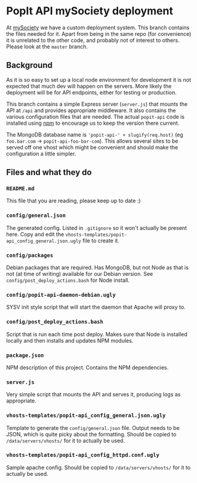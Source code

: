 # PopIt API mySociety deployment

At [mySociety](http://www.mysociety.org/) we have a custom deployment system.
This branch contains the files needed for it. Apart from being in the same repo
(for convenience) it is unrelated to the other code, and probably not of
interest to others. Please look at the `master` branch.


## Background

As it is so easy to set up a local node environment for development it is not
expected that much dev will happen on the servers. More likely the deployment
will be for API endpoints, either for testing or production.

This branch contains a simple Express server (`server.js`) that mounts the API
at `/api` and provides appropriate middleware. It also contains the various
configuration files that are needed. The actual `popit-api` code is installed
using [npm](https://npmjs.org/) to encourage us to keep the version there
current.

The MongoDB database name is `'popit-api-' + slugify(req.host)` (eg
`foo.bar.com` -> `popit-api-foo-bar-com`). This allows several sites to be
served off one vhost which might be convenient and should make the configuration
a little simpler.


## Files and what they do

### `README.md`

This file that you are reading, please keep up to date :)

### `config/general.json`

The generated config. Listed in `.gitignore` so it won't actually be present
here. Copy and edit the `vhosts-templates/popit-api_config_general.json.ugly`
file to create it.

### `config/packages`

Debian packages that are required. Has MongoDB, but not Node as that is not (at
time of writing) available for our Debian version. See
`config/post_deploy_actions.bash` for Node install.

### `config/popit-api-daemon-debian.ugly`

SYSV init style script that will start the daemon that Apache will proxy to.

### `config/post_deploy_actions.bash`

Script that is run each time post deploy. Makes sure that Node is installed
locally and then installs and updates NPM modules.

### `package.json`

NPM description of this project. Contains the NPM dependencies.

### `server.js`

Very simple script that mounts the API and serves it, producing logs as
appropriate.

### `vhosts-templates/popit-api_config_general.json.ugly`

Template to generate the `config/general.json` file. Output needs to be JSON,
which is quite picky about the formatting. Should be copied to `/data/servers/vhosts/` for it to actually be used.

### `vhosts-templates/popit-api_config_httpd.conf.ugly`

Sample apache config.  Should be copied to `/data/servers/vhosts/` for it to actually be used.

